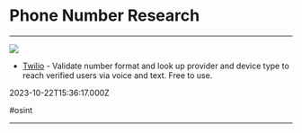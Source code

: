 # Phone Number Research

---

![](https://www.twilio.com/content/dam/twilio-com/core-assets/social/twilio-com-default-ogimage.png)

- [Twilio](https://www.twilio.com/lookup) - Validate number format and look up provider and device type to reach verified users via voice and text. Free to use.

2023-10-22T15:36:17.000Z

#osint

---

